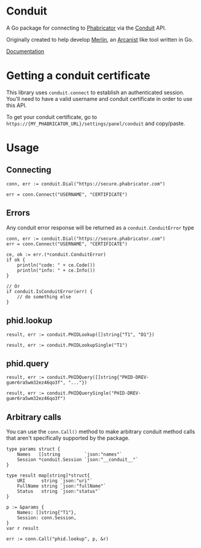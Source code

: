# Conduit

A Go package for connecting to [Phabricator](http://phabricator.org) via the [Conduit](https://secure.phabricator.com/book/phabdev/article/conduit/) API.

Originally created to help develop [Merlin](https://github.com/jpoehls/merlin), an [Arcanist](http://www.phabricator.com/docs/arcanist/) like tool written in Go.

[Documentation](http://godoc.org/github.com/jpoehls/go-conduit)

# Getting a conduit certificate

This library uses `conduit.connect` to establish an authenticated session. You'll need to have a valid username and conduit certificate in order to use this API.

To get your conduit certificate, go to `https://{MY_PHABRICATOR_URL}/settings/panel/conduit` and copy/paste.

# Usage

## Connecting

```
conn, err := conduit.Dial("https://secure.phabricator.com")

err = conn.Connect("USERNAME", "CERTIFICATE")
```

## Errors

Any conduit error response will be returned as a
`conduit.ConduitError` type

```
conn, err := conduit.Dial("https://secure.phabricator.com")
err = conn.Connect("USERNAME", "CERTIFICATE")

ce, ok := err.(*conduit.ConduitError)
if ok {
	println("code: " + ce.Code())
	println("info: " + ce.Info())
}

// Or
if conduit.IsConduitError(err) {
	// do something else
}
```

## phid.lookup

```
result, err := conduit.PHIDLookup([]string{"T1", "D1"})
```

```
result, err := conduit.PHIDLookupSingle("T1")
```

## phid.query

```
result, err := conduit.PHIDQuery([]string{"PHID-DREV-gumr6ra5wm32ez46qo3f", "..."})
```

```
result, err := conduit.PHIDQuerySingle("PHID-DREV-gumr6ra5wm32ez46qo3f")
```

## Arbitrary calls

You can use the `conn.Call()` method to make arbitrary
conduit method calls that aren't specifically supported
by the package.

```
type params struct {
	Names   []string         `json:"names"`
	Session *conduit.Session `json:"__conduit__"`
}

type result map[string]*struct{
	URI      string `json:"uri"`
	FullName string `json:"fullName"`
	Status   string `json:"status"`
}

p := &params {
	Names: []string{"T1"},
	Session: conn.Session,
}
var r result

err := conn.Call("phid.lookup", p, &r)
```